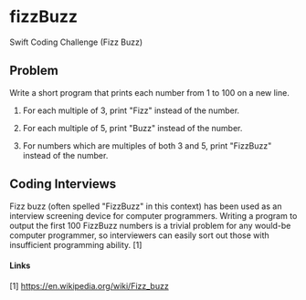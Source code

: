 # fizzBuzz
Swift Coding Challenge (Fizz Buzz)

## Problem
Write a short program that prints each number from 1 to 100 on a new line. 

1. For each multiple of 3, print "Fizz" instead of the number.

2. For each multiple of 5, print "Buzz" instead of the number.

3. For numbers which are multiples of both 3 and 5, print "FizzBuzz" instead of the number.

## Coding Interviews
Fizz buzz (often spelled "FizzBuzz" in this context) has been used as an interview screening device for computer programmers. Writing a program to output the first 100 FizzBuzz numbers is a trivial problem for any would-be computer programmer, so interviewers can easily sort out those with insufficient programming ability. [1]

#### Links
[1] https://en.wikipedia.org/wiki/Fizz_buzz
